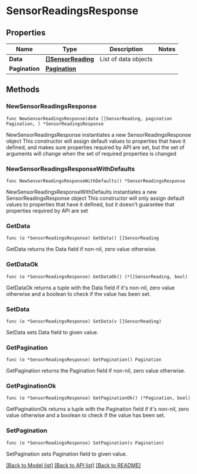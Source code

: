 # SensorReadingsResponse

## Properties

Name | Type | Description | Notes
------------ | ------------- | ------------- | -------------
**Data** | [**[]SensorReading**](SensorReading.md) | List of data objects | 
**Pagination** | [**Pagination**](Pagination.md) |  | 

## Methods

### NewSensorReadingsResponse

`func NewSensorReadingsResponse(data []SensorReading, pagination Pagination, ) *SensorReadingsResponse`

NewSensorReadingsResponse instantiates a new SensorReadingsResponse object
This constructor will assign default values to properties that have it defined,
and makes sure properties required by API are set, but the set of arguments
will change when the set of required properties is changed

### NewSensorReadingsResponseWithDefaults

`func NewSensorReadingsResponseWithDefaults() *SensorReadingsResponse`

NewSensorReadingsResponseWithDefaults instantiates a new SensorReadingsResponse object
This constructor will only assign default values to properties that have it defined,
but it doesn't guarantee that properties required by API are set

### GetData

`func (o *SensorReadingsResponse) GetData() []SensorReading`

GetData returns the Data field if non-nil, zero value otherwise.

### GetDataOk

`func (o *SensorReadingsResponse) GetDataOk() (*[]SensorReading, bool)`

GetDataOk returns a tuple with the Data field if it's non-nil, zero value otherwise
and a boolean to check if the value has been set.

### SetData

`func (o *SensorReadingsResponse) SetData(v []SensorReading)`

SetData sets Data field to given value.


### GetPagination

`func (o *SensorReadingsResponse) GetPagination() Pagination`

GetPagination returns the Pagination field if non-nil, zero value otherwise.

### GetPaginationOk

`func (o *SensorReadingsResponse) GetPaginationOk() (*Pagination, bool)`

GetPaginationOk returns a tuple with the Pagination field if it's non-nil, zero value otherwise
and a boolean to check if the value has been set.

### SetPagination

`func (o *SensorReadingsResponse) SetPagination(v Pagination)`

SetPagination sets Pagination field to given value.



[[Back to Model list]](../README.md#documentation-for-models) [[Back to API list]](../README.md#documentation-for-api-endpoints) [[Back to README]](../README.md)


